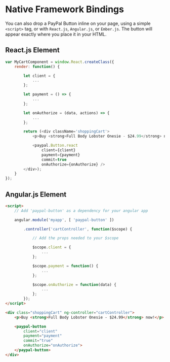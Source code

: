 # Native Framework Bindings

You can also drop a PayPal Button inline on your page, using a simple `<script>` tag, or with `React.js`, `Angular.js`, or `Ember.js`.
The button will appear exactly where you place it in your HTML.

## React.js Element

```javascript
var MyCartComponent = window.React.createClass({
	render: function() {

		let client = {
			...
		};

		let payment = () => {
			...
		};

		let onAuthorize = (data, actions) => {
			...
		};

		return (<div className='shoppingCart'>
			<p>Buy <strong>Full Body Lobster Onesie - $24.99</strong> now!</p>

			<paypal.Button.react
				client={client}
				payment={payment}
				commit=true
				onAuthorize={onAuthorize} />
		</div>);
	}
});
```

## Angular.js Element

```html
<script>
	// Add 'paypal-button' as a dependency for your angular app

	angular.module('myapp', [ 'paypal-button' ])

		.controller('cartController', function($scope) {

			// Add the props needed to your $scope

			$scope.client = {
				...
			};

			$scope.payment = function() {
				...
			};

			$scope.onAuthorize = function(data) {
				...
			};
		});
</script>

<div class="shoppingCart" ng-controller="cartController">
	<p>Buy <strong>Full Body Lobster Onesie - $24.99</strong> now!</p>

	<paypal-button
		client="client"
		payment="payment"
		commit="true"
		onAuthorize="onAuthorize">
	</paypal-button>
</div>
```
